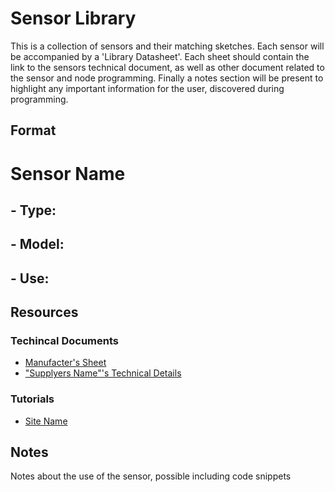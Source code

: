 Sensor Library
==============
This is a collection of sensors and their matching sketches. Each sensor will be accompanied by a 'Library Datasheet'. Each sheet should contain the link to the sensors technical document, as well as other document related to the sensor and node programming. Finally a notes section will be present to highlight any important information for the user, discovered during programming.


Format
------

Sensor Name
===========
## - Type:
## - Model:
## - Use:

Resources
---------

### Techincal Documents
- <a href="URL">Manufacter's Sheet</a>
- <a href="URL">"Supplyers Name"'s Technical Details</a>

### Tutorials
- <a href="URL">Site Name</a>

Notes
-----
Notes about the use of the sensor, possible including code snippets

